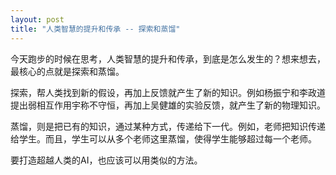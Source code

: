 ```yaml
---
layout: post
title: "人类智慧的提升和传承 -- 探索和蒸馏"
---
```


今天跑步的时候在思考，人类智慧的提升和传承，到底是怎么发生的？想来想去，最核心的点就是探索和蒸馏。

探索，帮人类找到新的假设，再加上反馈就产生了新的知识。例如杨振宁和李政道提出弱相互作用宇称不守恒，再加上吴健雄的实验反馈，就产生了新的物理知识。

蒸馏，则是把已有的知识，通过某种方式，传递给下一代。例如，老师把知识传递给学生。而且，学生可以从多个老师这里蒸馏，使得学生能够超过每一个老师。

要打造超越人类的AI，也应该可以用类似的方法。

